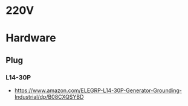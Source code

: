 # 220V
# Hardware
## Plug
### L14-30P
- https://www.amazon.com/ELEGRP-L14-30P-Generator-Grounding-Industrial/dp/B08CXQSYBD
